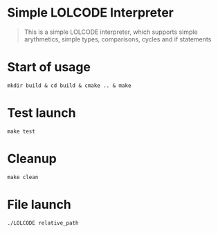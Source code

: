 # Simple LOLCODE Interpreter

> This is a simple LOLCODE interpreter, which supports simple arythmetics, simple types, comparisons, cycles and if statements

# Start of usage

```
mkdir build & cd build & cmake .. & make
```

# Test launch

```
make test
```

# Cleanup

```
make clean
```

# File launch

```
./LOLCODE relative_path
```